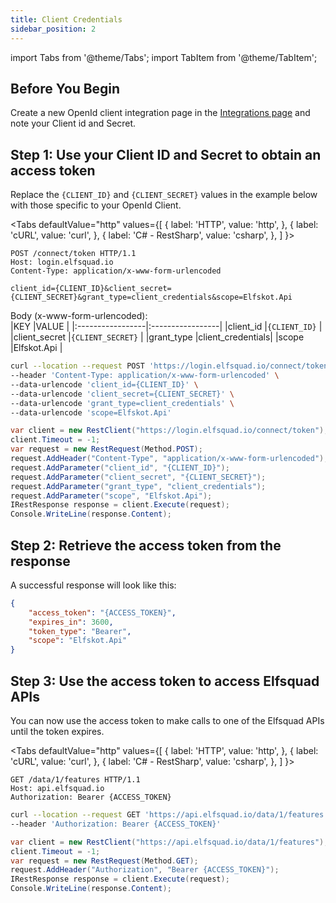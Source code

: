 ```yaml
---
title: Client Credentials
sidebar_position: 2
---
```


import Tabs from '@theme/Tabs';
import TabItem from '@theme/TabItem';


## Before You Begin
Create a new OpenId client integration page in the [Integrations page](https://ems.elfsquad.io/integration) and note your Client id and Secret.

## Step 1: Use your Client ID and Secret to obtain an access token

Replace the `{CLIENT_ID}` and `{CLIENT_SECRET}` values in the example below with those specific to your OpenId Client.


<Tabs
  defaultValue="http"
  values={[
    { label: 'HTTP', value: 'http', },
    { label: 'cURL', value: 'curl', },
    { label: 'C# - RestSharp', value: 'csharp', },
  ]
}>
<TabItem value="http">

```http
POST /connect/token HTTP/1.1
Host: login.elfsquad.io
Content-Type: application/x-www-form-urlencoded

client_id={CLIENT_ID}&client_secret={CLIENT_SECRET}&grant_type=client_credentials&scope=Elfskot.Api
```
</TabItem>

Body (x-www-form-urlencoded):  
|KEY               |VALUE             |
|:-----------------|:-----------------|
|client_id         |`{CLIENT_ID}`     |
|client_secret     |`{CLIENT_SECRET}` |
|grant_type        |client_credentials|
|scope             |Elfskot.Api       |


<TabItem value="curl">

``` bash
curl --location --request POST 'https://login.elfsquad.io/connect/token' \
--header 'Content-Type: application/x-www-form-urlencoded' \
--data-urlencode 'client_id={CLIENT_ID}' \
--data-urlencode 'client_secret={CLIENT_SECRET}' \
--data-urlencode 'grant_type=client_credentials' \
--data-urlencode 'scope=Elfskot.Api'
```

</TabItem>
<TabItem value="csharp">

```c#
var client = new RestClient("https://login.elfsquad.io/connect/token");
client.Timeout = -1;
var request = new RestRequest(Method.POST);
request.AddHeader("Content-Type", "application/x-www-form-urlencoded");
request.AddParameter("client_id", "{CLIENT_ID}");
request.AddParameter("client_secret", "{CLIENT_SECRET}");
request.AddParameter("grant_type", "client_credentials");
request.AddParameter("scope", "Elfskot.Api");
IRestResponse response = client.Execute(request);
Console.WriteLine(response.Content);
```

</TabItem>
</Tabs>

     

## Step 2: Retrieve the access token from the response
A successful response will look like this:
```json
{
    "access_token": "{ACCESS_TOKEN}",
    "expires_in": 3600,
    "token_type": "Bearer",
    "scope": "Elfskot.Api"
}
```

## Step 3: Use the access token to access Elfsquad APIs
You can now use the access token to make calls to one of the Elfsquad APIs until the token expires.

<Tabs
  defaultValue="http"
  values={[
    { label: 'HTTP', value: 'http', },
    { label: 'cURL', value: 'curl', },
    { label: 'C# - RestSharp', value: 'csharp', },
  ]
}>
<TabItem value="http">

```http
GET /data/1/features HTTP/1.1
Host: api.elfsquad.io
Authorization: Bearer {ACCESS_TOKEN}
```

</TabItem>
<TabItem value="curl">

 ``` bash
curl --location --request GET 'https://api.elfsquad.io/data/1/features' \
--header 'Authorization: Bearer {ACCESS_TOKEN}'
```

</TabItem>
<TabItem value="csharp">

``` c#
var client = new RestClient("https://api.elfsquad.io/data/1/features");
client.Timeout = -1;
var request = new RestRequest(Method.GET);
request.AddHeader("Authorization", "Bearer {ACCESS_TOKEN}");
IRestResponse response = client.Execute(request);
Console.WriteLine(response.Content);
```

</TabItem>
</Tabs>
